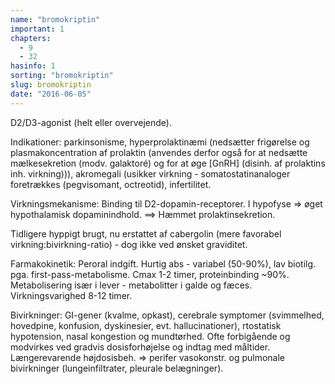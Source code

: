 ```yaml
---
name: "bromokriptin"
important: 1
chapters:
  - 9
  - 32
hasinfo: 1
sorting: "bromokriptin"
slug: bromokriptin
date: "2016-06-05"
---
```


D2/D3-agonist (helt eller overvejende).

Indikationer: parkinsonisme, hyperprolaktinæmi (nedsætter frigørelse og
plasmakoncentration af prolaktin (anvendes derfor også for at nedsætte
mælkesekretion (modv. galaktoré) og for at øge [GnRH] (disinh. af prolaktins
inh. virkning))), akromegali (usikker virkning - somatostatinanaloger
foretrækkes (pegvisomant, octreotid), infertilitet.

Virkningsmekanisme: Binding til D2-dopamin-receptorer. I hypofyse => øget
hypothalamisk dopaminindhold. ==> Hæmmet prolaktinsekretion.

Tidligere hyppigt brugt, nu erstattet af cabergolin (mere favorabel
virkning:bivirkning-ratio) - dog ikke ved ønsket graviditet.

Farmakokinetik: Peroral indgift. Hurtig abs - variabel (50-90%), lav biotilg.
pga. first-pass-metabolisme. Cmax 1-2 timer, proteinbinding ~90%. Metabolisering
især i lever - metabolitter i galde og fæces. Virkningsvarighed 8-12 timer.

Bivirkninger: GI-gener (kvalme, opkast), cerebrale symptomer (svimmelhed,
hovedpine, konfusion, dyskinesier, evt. hallucinationer), rtostatisk
hypotension, nasal kongestion og mundtørhed. Ofte forbigående og modvirkes ved
gradvis dosisforhøjelse og indtag med måltider. Længerevarende højdosisbeh. =>
perifer vasokonstr. og pulmonale bivirkninger (lungeinfiltrater, pleurale
belægninger).
